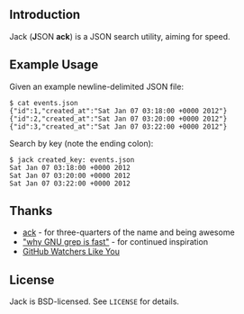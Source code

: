 ## Introduction

Jack (**J**SON **ack**) is a JSON search utility, aiming for speed.

## Example Usage

Given an example newline-delimited JSON file:

	$ cat events.json
    {"id":1,"created_at":"Sat Jan 07 03:18:00 +0000 2012"}
    {"id":2,"created_at":"Sat Jan 07 03:20:00 +0000 2012"}
    {"id":3,"created_at":"Sat Jan 07 03:22:00 +0000 2012"}

Search by key (note the ending colon):

    $ jack created_key: events.json
    Sat Jan 07 03:18:00 +0000 2012
    Sat Jan 07 03:20:00 +0000 2012
    Sat Jan 07 03:22:00 +0000 2012

## Thanks

* [ack](http://betterthangrep.com/) - for three-quarters of the name
  and being awesome
* ["why GNU grep is fast"](http://lists.freebsd.org/pipermail/freebsd-current/2010-August/019310.html) - for continued inspiration
* [GitHub Watchers Like You](https://github.com/jcsalterego/jack/watchers)

## License

Jack is BSD-licensed. See `LICENSE` for details.
